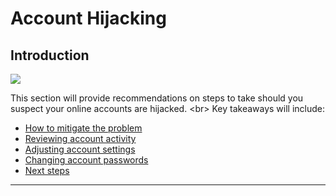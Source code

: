 # Account Hijacking

## Introduction

![](http://dummyimage.com/400x400/ddd/666.png&amp;text=Unit+landing)

This section will provide recommendations on steps to take should you suspect your online accounts are hijacked.
&lt;br&gt;
Key takeaways will include:
- [How to mitigate the problem](en/topics/practice-1-emergencies/2-account-hijacked/3-1-learn.md)
- [Reviewing account activity](en/topics/practice-1-emergencies/2-account-hijacked/3-4-learn.md)
- [Adjusting account settings](en/topics/practice-1-emergencies/2-account-hijacked/3-5-learn.md)
- [Changing account passwords](en/topics/practice-1-emergencies/2-account-hijacked/3-6-learn.md)
- [Next steps](en/topics/practice-1-emergencies/2-account-hijacked/5-next.md)

***